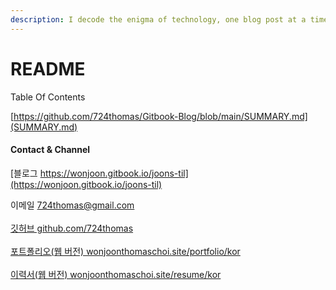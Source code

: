 ```yaml
---
description: I decode the enigma of technology, one blog post at a time.
---
```


# README



Table Of Contents

[https://github.com/724thomas/Gitbook-Blog/blob/main/SUMMARY.md](SUMMARY.md)

####

#### Contact & Channel

[블로그 https://wonjoon.gitbook.io/joons-til](https://wonjoon.gitbook.io/joons-til)

이메일 724thomas@gmail.com\
\
[깃허브 github.com/724thomas](https://github.com/724thomas)\
\
[포트폴리오(웹 버전) wonjoonthomaschoi.site/portfolio/kor](http://wonjoonthomaschoi.site/portfolio/kor)\
\
[이력서(웹 버전) wonjoonthomaschoi.site/resume/kor](http://wonjoonthomaschoi.site/resume/kor)

